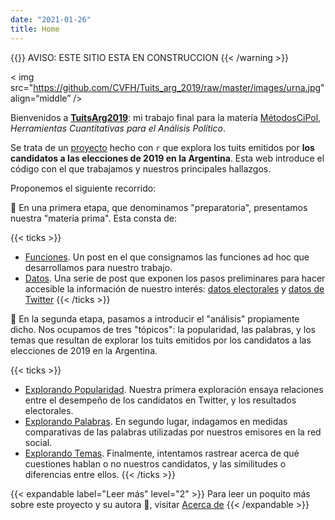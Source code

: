 ```yaml
---
date: "2021-01-26"
title: Home
---
```


{{<warning>}}
AVISO: ESTE SITIO ESTA EN CONSTRUCCION
{{< /warning >}}

< img src="https://github.com/CVFH/Tuits_arg_2019/raw/master/images/urna.jpg" align=“middle” />

Bienvenidos a [**TuitsArg2019**](/about/): mi trabajo final para la materia [MétodosCiPol](https://tuqmano.github.io/MetodosCiPol/), _Herramientas Cuantitativas para el Análisis Político_. 

Se trata de un [proyecto](https://github.com/CVFH/Tuits_arg_2019) hecho con `r` que explora los tuits emitidos por **los candidatos a las elecciones de 2019 en la Argentina**. Esta web introduce el código con el que trabajamos y nuestros principales hallazgos.

Proponemos el siguiente recorrido:

:feet: En una primera etapa, que denominamos "preparatoria", presentamos nuestra "materia prima". Esta consta de:

{{< ticks >}}
* [Funciones](/post/preparacion_funciones/). Un post en el que consignamos las funciones ad hoc que desarrollamos para nuestro trabajo.
* [Datos](/post/preparacion_datos/). Una serie de post que exponen los pasos preliminares para hacer accesible la información de nuestro interés: [datos electorales](/post/preparacion_electorales/) y [datos de Twitter](/post/preparacion_tuits/)
{{< /ticks >}}

:feet: En la segunda etapa, pasamos a introducir el "análisis" propiamente dicho. Nos ocupamos de tres "tópicos": la popularidad, las palabras, y los temas que resultan de explorar los tuits emitidos por los candidatos a las elecciones de 2019 en la Argentina.

{{< ticks >}}
* [Explorando Popularidad](/post/explorando_popularidad/). Nuestra primera exploración ensaya relaciones entre el desempeño de los candidatos en Twitter, y los resultados electorales. 
* [Explorando Palabras](/post/explorando_palabras/). En segundo lugar, indagamos en medidas comparativas de las palabras utilizadas por nuestros emisores en la red social.
* [Explorando Temas](/post/explorando_temas/). Finalmente, intentamos rastrear acerca de qué cuestiones hablan o no nuestros candidatos, y las similitudes o diferencias entre ellos.
{{< /ticks >}}

{{< expandable label="Leer más" level="2" >}}
Para leer un poquito más sobre este proyecto y su autora :information_desk_person:, visitar [Acerca de](/about/)
{{< /expandable >}}